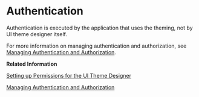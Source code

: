 <!-- loioecda6c0537c8403ab31ff51479869775 -->

# Authentication

Authentication is executed by the application that uses the theming, not by UI theme designer itself.

For more information on managing authentication and authorization, see [Managing Authentication and Authorization](https://help.sap.com/viewer/65de2977205c403bbc107264b8eccf4b/Cloud/en-US/1ff47b2d980e43a6b2ce294352333708.html).

**Related Information**  


[Setting up Permissions for the UI Theme Designer](../Initial-Setup-of-UI-Theme-Designer/setting-up-permissions-for-the-ui-theme-designer-c3fdb69.md "To enable users to work with the UI theme designer, administrators must assign the UI theme designer permissions to the user's role.")

[Managing Authentication and Authorization](https://help.sap.com/viewer/65de2977205c403bbc107264b8eccf4b/Cloud/en-US/1ff47b2d980e43a6b2ce294352333708.html)


